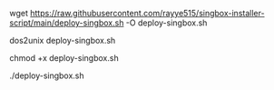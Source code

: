 wget https://raw.githubusercontent.com/rayye515/singbox-installer-script/main/deploy-singbox.sh -O deploy-singbox.sh

dos2unix deploy-singbox.sh

chmod +x deploy-singbox.sh

./deploy-singbox.sh
